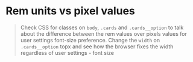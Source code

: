 # Rem units vs pixel values

> Check CSS for classes on `body`, `.cards` and `.cards__option` to talk about the difference between the rem values over pixels values for user settings font-size preference.
> Change the `width` on `.cards__option` topx and see how the browser fixes the width regardless of user settings - font size
